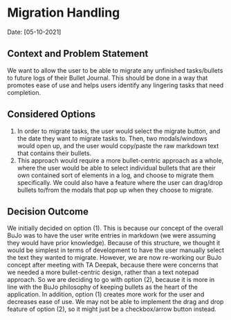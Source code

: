 # Migration Handling
Date: [05-10-2021]

## Context and Problem Statement
We want to allow the user to be able to migrate any unfinished tasks/bullets to future logs of their Bullet Journal. This should be done in a way that promotes ease of use and helps users identify any lingering tasks that need completion. 

## Considered Options
1. In order to migrate tasks, the user would select the migrate button, and the date they want to migrate tasks to. Then, two modals/windows would open up, and the user would copy/paste the raw markdown text that contains their bullets. 
2. This approach would require a more bullet-centric approach as a whole, where the user would be able to select individual bullets that are their own contained sort of elements in a log, and choose to migrate them specifically. We could also have a feature where the user can drag/drop bullets to/from the modals that pop up when they choose to migrate. 

## Decision Outcome
We initially decided on option (1). This is because our concept of the overall BuJo was to have the user write entries in markdown (we were assuming they would have prior knowledge). Because of this structure, we thought it would be simplest in terms of development to have the user manually select the text they wanted to migrate. However, we are now re-working our BuJo concept after meeting with TA Deepak, because there were concerns that we needed a more bullet-centric design, rather than a text notepad approach. So we are deciding to go with option (2), because it is more in line with the BuJo philosophy of keeping bullets as the heart of the application. In addition, option (1) creates more work for the user and decreases ease of use. We may not be able to implement the drag and drop feature of option (2), so it might just be a checkbox/arrow button instead. 